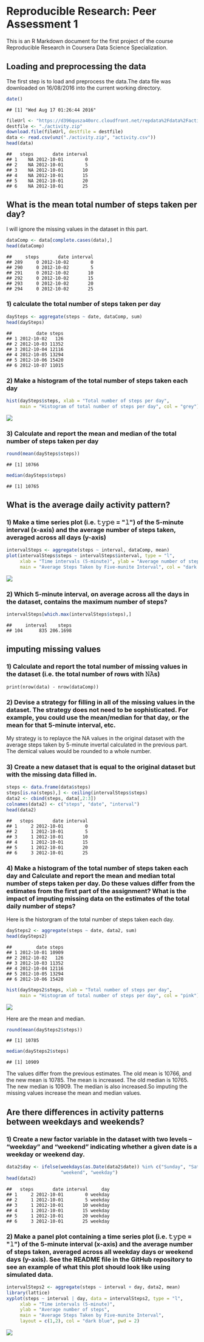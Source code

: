 # Reproducible Research: Peer Assessment 1

This is an R Markdown document for the first project of the course Reproducible Research in Coursera Data Science Specialization. 

## Loading and preprocessing the data

The first step is to load and preprocess the data.The data file was downloaded on 16/08/2016 into the current working directory.


```r
date()
```

```
## [1] "Wed Aug 17 01:26:44 2016"
```

```r
fileUrl <- "https://d396qusza40orc.cloudfront.net/repdata%2Fdata%2Factivity.zip"
destfile <- "./activity.zip"
download.file(fileUrl, destfile = destfile)
data <- read.csv(unz("./activity.zip", "activity.csv"))
head(data)
```

```
##   steps       date interval
## 1    NA 2012-10-01        0
## 2    NA 2012-10-01        5
## 3    NA 2012-10-01       10
## 4    NA 2012-10-01       15
## 5    NA 2012-10-01       20
## 6    NA 2012-10-01       25
```

## What is the mean total number of steps taken per day?
I will ignore the missing values in the dataset in this part. 

```r
dataComp <- data[complete.cases(data),]
head(dataComp)
```

```
##     steps       date interval
## 289     0 2012-10-02        0
## 290     0 2012-10-02        5
## 291     0 2012-10-02       10
## 292     0 2012-10-02       15
## 293     0 2012-10-02       20
## 294     0 2012-10-02       25
```
### 1) calculate the total number of steps taken per day

```r
daySteps <- aggregate(steps ~ date, dataComp, sum)
head(daySteps)
```

```
##         date steps
## 1 2012-10-02   126
## 2 2012-10-03 11352
## 3 2012-10-04 12116
## 4 2012-10-05 13294
## 5 2012-10-06 15420
## 6 2012-10-07 11015
```
### 2) Make a histogram of the total number of steps taken each day

```r
hist(daySteps$steps, xlab = "Total number of steps per day",
     main = "Histogram of total number of steps per day", col = "grey")
```

![](PA1_template_files/figure-html/unnamed-chunk-4-1.png)<!-- -->

### 3) Calculate and report the mean and median of the total number of steps taken per day

```r
round(mean(daySteps$steps))
```

```
## [1] 10766
```

```r
median(daySteps$steps)
```

```
## [1] 10765
```

## What is the average daily activity pattern?
### 1) Make a time series plot (i.e. 𝚝𝚢𝚙𝚎 = "𝚕") of the 5-minute interval (x-axis) and the average number of steps taken, averaged across all days (y-axis)

```r
intervalSteps <- aggregate(steps ~ interval, dataComp, mean)
plot(intervalSteps$steps ~ intervalSteps$interval, type = "l",
     xlab = "Time intervals (5-minute)", ylab = "Average number of steps taken across all days",
     main = "Average Steps Taken by Five-munite Interval", col = "dark red")
```

![](PA1_template_files/figure-html/unnamed-chunk-6-1.png)<!-- -->

### 2) Which 5-minute interval, on average across all the days in the dataset, contains the maximum number of steps?

```r
intervalSteps[which.max(intervalSteps$steps),]
```

```
##     interval    steps
## 104      835 206.1698
```

## imputing missing values
### 1) Calculate and report the total number of missing values in the dataset (i.e. the total number of rows with 𝙽𝙰s)
```{4}
print(nrow(data) - nrow(dataComp))
```
### 2) Devise a strategy for filling in all of the missing values in the dataset. The strategy does not need to be sophisticated. For example, you could use the mean/median for that day, or the mean for that 5-minute interval, etc.
My strategy is to replayce the NA values in the original dataset with the average steps taken by 5-minute invertal calculated in the previous part. The demical values would be rounded to a whole number.

### 3) Create a new dataset that is equal to the original dataset but with the missing data filled in.

```r
steps <- data.frame(data$steps)
steps[is.na(steps),] <- ceiling(intervalSteps$steps)
data2 <- cbind(steps, data[,2:3])
colnames(data2) <- c("steps", "date", "interval")
head(data2)
```

```
##   steps       date interval
## 1     2 2012-10-01        0
## 2     1 2012-10-01        5
## 3     1 2012-10-01       10
## 4     1 2012-10-01       15
## 5     1 2012-10-01       20
## 6     3 2012-10-01       25
```
### 4) Make a histogram of the total number of steps taken each day and Calculate and report the mean and median total number of steps taken per day. Do these values differ from the estimates from the first part of the assignment? What is the impact of imputing missing data on the estimates of the total daily number of steps?
Here is the historgram of the total number of steps taken each day.

```r
daySteps2 <- aggregate(steps ~ date, data2, sum)
head(daySteps2)
```

```
##         date steps
## 1 2012-10-01 10909
## 2 2012-10-02   126
## 3 2012-10-03 11352
## 4 2012-10-04 12116
## 5 2012-10-05 13294
## 6 2012-10-06 15420
```

```r
hist(daySteps2$steps, xlab = "Total number of steps per day",
     main = "Histogram of total number of steps per day", col = "pink")
```

![](PA1_template_files/figure-html/unnamed-chunk-9-1.png)<!-- -->

Here are the mean and median.

```r
round(mean(daySteps2$steps))
```

```
## [1] 10785
```

```r
median(daySteps2$steps)
```

```
## [1] 10909
```

The values differ from the previous estimates. The old mean is 10766, and the new mean is 10785. The mean is increased. The old median is 10765. The new median is 10909. The median is also increased.So imputing the missing values increase the mean and median values.

## Are there differences in activity patterns between weekdays and weekends?
### 1) Create a new factor variable in the dataset with two levels – “weekday” and “weekend” indicating whether a given date is a weekday or weekend day.

```r
data2$day <- ifelse(weekdays(as.Date(data2$date)) %in% c("Sunday", "Saturday"), 
                    "weekend", "weekday")
head(data2)
```

```
##   steps       date interval     day
## 1     2 2012-10-01        0 weekday
## 2     1 2012-10-01        5 weekday
## 3     1 2012-10-01       10 weekday
## 4     1 2012-10-01       15 weekday
## 5     1 2012-10-01       20 weekday
## 6     3 2012-10-01       25 weekday
```

### 2) Make a panel plot containing a time series plot (i.e. 𝚝𝚢𝚙𝚎 = "𝚕") of the 5-minute interval (x-axis) and the average number of steps taken, averaged across all weekday days or weekend days (y-axis). See the README file in the GitHub repository to see an example of what this plot should look like using simulated data.

```r
intervalSteps2 <- aggregate(steps ~ interval + day, data2, mean)
library(lattice)
xyplot(steps ~ interval | day, data = intervalSteps2, type = "l", 
     xlab = "Time intervals (5-minute)", 
     ylab = "Average number of steps",
     main = "Average Steps Taken by Five-munite Interval", 
     layout = c(1,2), col = "dark blue", pwd = 2)
```

![](PA1_template_files/figure-html/unnamed-chunk-12-1.png)<!-- -->

